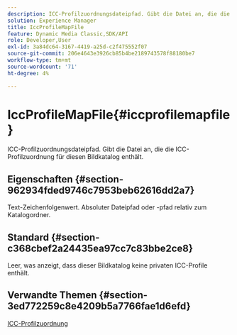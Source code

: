 ```yaml
---
description: ICC-Profilzuordnungsdateipfad. Gibt die Datei an, die die ICC-Profilzuordnung für diesen Bildkatalog enthält.
solution: Experience Manager
title: IccProfileMapFile
feature: Dynamic Media Classic,SDK/API
role: Developer,User
exl-id: 3a84dc64-3167-4419-a25d-c2f475552f07
source-git-commit: 206e4643e3926cb85b4be2189743578f88180be7
workflow-type: tm+mt
source-wordcount: '71'
ht-degree: 4%

---
```


# IccProfileMapFile{#iccprofilemapfile}

ICC-Profilzuordnungsdateipfad. Gibt die Datei an, die die ICC-Profilzuordnung für diesen Bildkatalog enthält.

## Eigenschaften {#section-962934fded9746c7953beb62616dd2a7}

Text-Zeichenfolgenwert. Absoluter Dateipfad oder -pfad relativ zum Katalogordner.

## Standard {#section-c368cbef2a24435ea97cc7c83bbe2ce8}

Leer, was anzeigt, dass dieser Bildkatalog keine privaten ICC-Profile enthält.

## Verwandte Themen {#section-3ed772259c8e4209b5a7766fae1d6efd}

[ICC-Profilzuordnung](../../../../../is-api/image-catalog/image-serving-api-ref/c-image-catalog-reference/c-icc-profile-map-reference/c-icc-profile-map-reference.md#concept-57b9148ce55249cd825cb7ee19ed057c)
